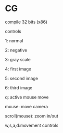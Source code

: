 ﻿# CG 

compile 32 bits (x86) 

controls

1: normal

2: negative

3: gray scale

4: first image

5: second image

6: third image

q: active mouse move

mouse: move camera 

scroll(mouse): zoom in/out

w,s,a,d:movement controls  

